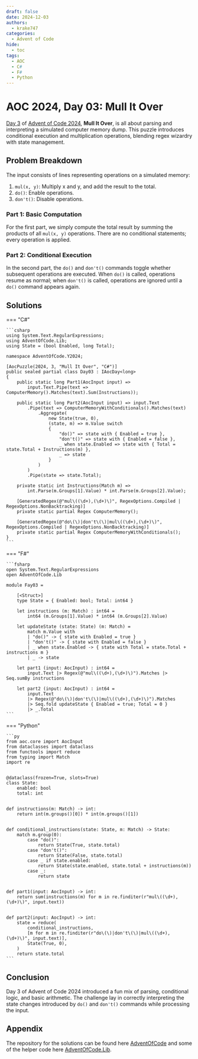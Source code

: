 ```yaml
---
draft: false 
date: 2024-12-03
authors:
  - krake747
categories:
  - Advent of Code
hide:
  - toc
tags:
  - AOC
  - C#
  - F#
  - Python
---
```


# AOC 2024, Day 03: Mull It Over

[Day 3](https://adventofcode.com/2024/day/3) of [Advent of Code 2024](https://adventofcode.com/2024/), **Mull It Over**, is all about parsing and interpreting a simulated computer memory dump. 
This puzzle introduces conditional execution and multiplication operations, blending regex wizardry with state management.

<!-- more -->

## Problem Breakdown

The input consists of lines representing operations on a simulated memory:

1. `mul(x, y)`: Multiply x and y, and add the result to the total.
2. `do()`: Enable operations.
3. `don't()`: Disable operations.

### **Part 1**: Basic Computation

For the first part, we simply compute the total result by summing the products of all `mul(x, y)` operations.
There are no conditional statements; every operation is applied.

### **Part 2**: Conditional Execution

In the second part, the `do()` and `don't()` commands toggle whether subsequent operations are executed. 
When `do()` is called, operations resume as normal; when `don't()` is called, operations are ignored until a `do()` command appears again.

## Solutions

=== "C#"

    ```csharp
    using System.Text.RegularExpressions;
    using AdventOfCode.Lib;
    using State = (bool Enabled, long Total);

    namespace AdventOfCode.Y2024;

    [AocPuzzle(2024, 3, "Mull It Over", "C#")]
    public sealed partial class Day03 : IAocDay<long>
    {
        public static long Part1(AocInput input) =>
            input.Text.Pipe(text => ComputerMemory().Matches(text).Sum(Instructions));

        public static long Part2(AocInput input) => input.Text
            .Pipe(text => ComputerMemoryWithConditionals().Matches(text)
                .Aggregate(
                    new State(true, 0),
                    (state, m) => m.Value switch
                    {
                        "do()" => state with { Enabled = true },
                        "don't()" => state with { Enabled = false },
                        _ when state.Enabled => state with { Total = state.Total + Instructions(m) },
                        _ => state
                    }
                )
            )
            .Pipe(state => state.Total);

        private static int Instructions(Match m) =>
            int.Parse(m.Groups[1].Value) * int.Parse(m.Groups[2].Value);

        [GeneratedRegex(@"mul\((\d+),(\d+)\)", RegexOptions.Compiled | RegexOptions.NonBacktracking)]
        private static partial Regex ComputerMemory();

        [GeneratedRegex(@"do\(\)|don't\(\)|mul\((\d+),(\d+)\)", RegexOptions.Compiled | RegexOptions.NonBacktracking)]
        private static partial Regex ComputerMemoryWithConditionals();
    }
    ```

=== "F#"

    ```fsharp
    open System.Text.RegularExpressions
    open AdventOfCode.Lib

    module Fay03 =

        [<Struct>]
        type State = { Enabled: bool; Total: int64 }

        let instructions (m: Match) : int64 =
            int64 (m.Groups[1].Value) * int64 (m.Groups[2].Value)

        let updateState (state: State) (m: Match) =
            match m.Value with
            | "do()" -> { state with Enabled = true }
            | "don't()" -> { state with Enabled = false }
            | _ when state.Enabled -> { state with Total = state.Total + instructions m }
            | _ -> state

        let part1 (input: AocInput) : int64 =
            input.Text |> Regex(@"mul\((\d+),(\d+)\)").Matches |> Seq.sumBy instructions

        let part2 (input: AocInput) : int64 =
            input.Text
            |> Regex(@"do\(\)|don't\(\)|mul\((\d+),(\d+)\)").Matches
            |> Seq.fold updateState { Enabled = true; Total = 0 }
            |> _.Total
    ```

=== "Python"

    ```py
    from aoc.core import AocInput
    from dataclasses import dataclass
    from functools import reduce
    from typing import Match
    import re


    @dataclass(frozen=True, slots=True)
    class State:
        enabled: bool
        total: int


    def instructions(m: Match) -> int:
        return int(m.groups()[0]) * int(m.groups()[1])


    def conditional_instructions(state: State, m: Match) -> State:
        match m.group(0):
            case "do()":
                return State(True, state.total)
            case "don't()":
                return State(False, state.total)
            case _ if state.enabled:
                return State(state.enabled, state.total + instructions(m))
            case _:
                return state


    def part1(input: AocInput) -> int:
        return sum(instructions(m) for m in re.finditer(r"mul\((\d+),(\d+)\)", input.text))


    def part2(input: AocInput) -> int:
        state = reduce(
            conditional_instructions,
            [m for m in re.finditer(r"do\(\)|don't\(\)|mul\((\d+),(\d+)\)", input.text)],
            State(True, 0),
        )
        return state.total
    ``` 

## Conclusion 

Day 3 of Advent of Code 2024 introduced a fun mix of parsing, conditional logic, and basic arithmetic. 
The challenge lay in correctly interpreting the state changes introduced by `do()` and `don't()` commands while processing the input.

## Appendix

The repository for the solutions can be found here [AdventOfCode](https://github.com/krake747/csharp-advent-of-code/) 
and some of the helper code here [AdventOfCode.Lib](https://krake747.github.io/krake-blog/snippets/aoc/library/).